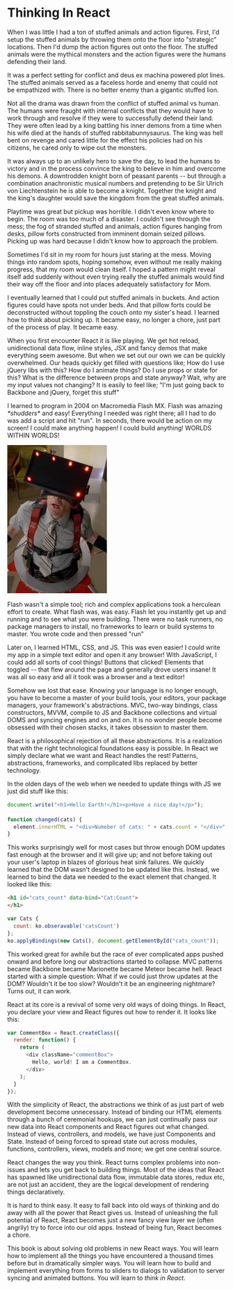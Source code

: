 # Thinking In React

When I was little I had a ton of stuffed animals and action figures. First, I'd setup the stuffed animals by throwing them onto the floor into "strategic" locations. Then I'd dump the action figures out onto the floor. The stuffed animals were the mythical monsters and the action figures were the humans defending their land.

It was a perfect setting for conflict and deus ex machina powered plot lines. The stuffed animals served as a faceless horde and enemy that could not be empathized with. There is no better enemy than a gigantic stuffed lion.

Not all the drama was drawn from the conflict of stuffed animal vs human. The humans were fraught with internal conflicts that they would have to work through and resolve if they were to successfully defend their land. They were often lead by a king battling his inner demons from a time when his wife died at the hands of stuffed rabbitabunnysaurus. The king was hell bent on revenge and cared little for the effect his policies had on his citizens, he cared only to wipe out the monsters.

It was always up to an unlikely hero to save the day, to lead the humans to victory and in the process convince the king to believe in him and overcome his demons. A downtrodden knight born of peasant parents -- but through a combination anachronistic musical numbers and pretending to be Sir Ulrich von Liechtenstein he is able to become a knight. Together the knight and the king's daughter would save the kingdom from the great stuffed animals.

Playtime was great but pickup was horrible. I didn't even know where to begin. The room was too much of a disaster. I couldn't see through the mess; the fog of stranded stuffed and animals, action figures hanging from desks, pillow forts constructed from imminent domain seized pillows. Picking up was hard because I didn't know how to approach the problem.

Sometimes I'd sit in my room for hours just staring at the mess. Moving things into random spots, hoping somehow, even without me really making progress, that my room would clean itself. I hoped a pattern might reveal itself add suddenly without even trying really the stuffed animals would find their way off the floor and into places adequately satisfactory for Mom.

I eventually learned that I could put stuffed animals in buckets. And action figures could have spots not under beds. And that pillow forts could be deconstructed without toppling the couch onto my sister's head. I learned how to think about picking up. It became easy, no longer a chore, just part of the process of play. It became easy.

When you first encounter React it is like playing. We get hot reload, unidirectional data flow, inline styles, JSX and fancy demos that make everything seem awesome. But when we set out our own we can be quickly overwhelmed. Our heads quickly get filled with questions like; How do I use jQuery libs with this? How do I animate things? Do I use props or state for this? What is the difference between props and state anyway? Wait, why are my input values not changing? It is easily to feel like; "I'm just going back to Backbone and jQuery, forget this stuff"

I learned to program in 2004 on Macromedia Flash MX. Flash was amazing _\*shudders\*_ and easy! Everything I needed was right there; all I had to do was add a script and hit "run". In seconds, there would be action on my screen! I could make anything happen! I could build anything! WORLDS WITHIN WORLDS!

![Worlds within Worlds](assets/intro/worldsWithinWorlds.png)

Flash wasn't a simple tool; rich and complex applications took a herculean effort to create. What flash was, was easy. Flash let you instantly get up and running and to see what you were building. There were no task runners, no package managers to install, no frameworks to learn or build systems to master. You wrote code and then pressed "run"

Later on, I learned HTML, CSS, and JS. This was even easier! I could write my app in a simple text editor and open it any browser! With JavaScript, I could add all sorts of cool things! Buttons that clicked! Elements that toggled -- that flew around the page and generally drove users insane! It was all so easy and all it took was a browser and a text editor!

Somehow we lost that ease. Knowing your language is no longer enough, you have to become a master of your build tools, your editors, your package managers, your framework's abstractions. MVC, two-way bindings, class constructors, MVVM, compile to JS and Backbone collections and virtual DOMS and syncing engines and on and on. It is no wonder people become obsessed with their chosen stacks, it takes obsession to master them.

React is a philosophical rejection of all these abstractions. It is a realization that with the right technological foundations easy is possible. In React we simply declare what we want and React handles the rest! Patterns, abstractions, frameworks, and complicated libs replaced by better technology.

In the olden days of the web when we needed to update things with JS we just did stuff like this:

```js
document.write("<h1>Hello Earth!</h1><p>Have a nice day!</p>");

function changed(cats) {
  element.innerHTML = "<div>Numeber of cats: " + cats.count + "</div>";
}
```

This works surprisingly well for most cases but throw enough DOM updates fast enough at the browser and it will give up; and not before taking out your user's laptop in blazes of glorious heat sink failures. We quickly learned that the DOM wasn't designed to be updated like this. Instead, we learned to bind the data we needed to the exact element that changed. It looked like this:

```html
<h1 id="cats_count" data-bind="Cat:Count">
</h1>
```

```js
var Cats {
  count: ko.obseravable('catsCount')
};
ko.applyBindings(new Cats(), document.getElementById("cats_count"));
```

This worked great for awhile but the race of ever complicated apps pushed onward and before long our abstractions started to collapse. MVC patterns became Backbone became Marionette became Meteor became hell. React started with a simple question: What if we could just throw updates at the DOM? Wouldn't it be too slow? Wouldn't it be an engineering nightmare? Turns out, it can work.

React at its core is a revival of some very old ways of doing things. In React, you declare your view and React figures out how to render it. It looks like this:

```js
var CommentBox = React.createClass({
  render: function() {
    return (
      <div className="commentBox">
        Hello, world! I am a CommentBox.
      </div>
    );
  }
});
```

With the simplicity of React, the abstractions we think of as just part of web development become unnecessary. Instead of binding our HTML elements through a bunch of ceremonial hookups, we can just continually pass our new data into React components and React figures out what changed. Instead of views, controllers, and models, we have just Components and State. Instead of being forced to spread state out across modules, functions, controllers, views, models and more; we get one central source.

React changes the way you think. React turns complex problems into non-issues and lets you get back to building things. Most of the ideas that React has spawned like unidirectional data flow, immutable data stores, redux etc, are not just an accident, they are the logical development of rendering things declaratively.

It is hard to think easy. It easy to fall back into old ways of thinking and do away with all the power that React gives us. Instead of unleashing the full potential of React, React becomes just a new fancy view layer we (often angrily) try to force into our old apps. Instead of being fun, React becomes a chore.

This book is about solving old problems in new React ways. You will learn how to implement all the things you have encountered a thousand times before but in dramatically simpler ways. You will learn how to build and implement everything from forms to sliders to dialogs to validation to server syncing and animated buttons. You will learn to _think in React_.
